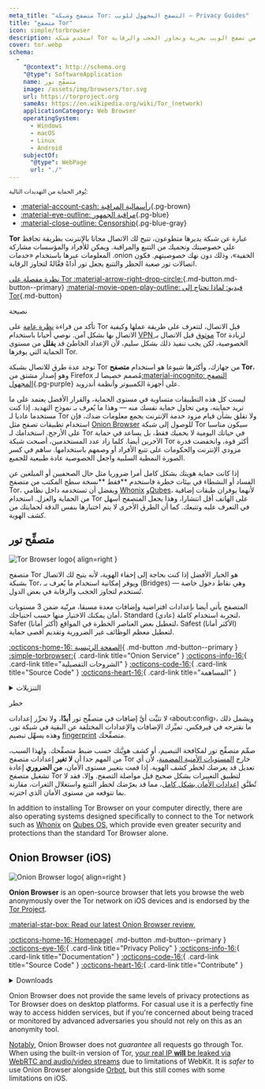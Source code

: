 ```yaml
---
meta_title: "متصفح وشبكة Tor: التصفح المجهول للويب – Privacy Guides"
title: "متصفح Tor"
icon: simple/torbrowser
description: استخدم شبكة Tor لحماية نشاطك على الإنترنت من المراقبة، فهي شبكة آمنة تمكنك من تصفح الويب بحرية وتجاوز الحجب والرقابة.
cover: tor.webp
schema:
  - 
    "@context": http://schema.org
    "@type": SoftwareApplication
    name: متصفِّح تور
    image: /assets/img/browsers/tor.svg
    url: https://torproject.org
    sameAs: https://en.wikipedia.org/wiki/Tor_(network)
    applicationCategory: Web Browser
    operatingSystem:
      - Windows
      - macOS
      - Linux
      - Android
    subjectOf:
      "@type": WebPage
      url: "./"
---
```


<small>يُوفر الحماية من التهديدات التالية:</small>

- [:material-account-cash: رأسمالية المراقبة](basics/common-threats.md#surveillance-as-a-business-model ""){.pg-brown}
- [:material-eye-outline: مراقبة الجمهور](basics/common-threats.md#mass-surveillance-programs ""){.pg-blue}
- [:material-close-outline: Censorship](basics/common-threats.md#avoiding-censorship ""){.pg-blue-gray}

**Tor** عبارة عن شبكة يديرها متطوعون، تتيح لك الاتصال مجانا بالإنترنت بطريقة تحافظ على خصوصيتك وتحميك من التتبع والمراقبة. ويمكن للأفراد والمؤسسات مشاركة المعلومات عبرها باستخدام «خدمات .onion الخفية»، وذلك دون نهك خصوصيتهم. فكون اتصالات تور صعبة الحظر والتتبع يجعل تور أداةً فعَّالةً لتجاوز الرقابة.

[نظرة مفصلة على Tor :material-arrow-right-drop-circle:](advanced/tor-overview.md ""){.md-button.md-button--primary} [:material-movie-open-play-outline: فيديو: لماذا تحتاج إلى Tor](https://www.privacyguides.org/videos/2025/03/02/why-you-need-tor ""){.md-button}

<div class="admonition tip" markdown>
<p class="admonition-title">نصيحة</p>

تأكد من قراءة [نظرة عامة](advanced/tor-overview.md) على Tor قبل الاتصال، لتتعرف على طريقة عملها وكيفية الاتصال بها بشكل آمن. نوصي أحيانا باستخدام [VPN موثوق](vpn.md) قبل الاتصال بـ Tor لزيادة الخصوصية، لكن يجب تنفيذ ذلك بشكل سليم، لأن الإعداد الخاطئ قد **يقلل** من مستوى الحماية التي يوفرها Tor.

</div>

توجد عدة طرق للاتصال بشبكة Tor من جهازك، وأكثرها شيوعا هو استخدام **متصفح Tor**، وهو إصدار مشتق من Firefox مُصمم خصيصا لـ[:material-incognito: التصفح المجهول](basics/common-threats.md#anonymity-vs-privacy ""){.pg-purple} على أجهزة الكمبيوتر وأنظمة أندرويد.

ليست كل هذه التطبيقات متساوية في مستوى الحماية، والقرار الأفضل يعتمد على ما تريد حمايته، ومن تحاول حماية نفسك منه — وهذا ما يُعرف بـ نموذج التهديد. إذا كنت مستخدما عاديا لـ Tor ولا تقلق بشأن قيام مزود خدمة الإنترنت بجمع معلومات ضدك، فإن استخدام تطبيقات تصفح مثل [Onion Browser](#onion-browser-ios) للوصول إلى شبكة Tor سيكون مناسبا على الأرجح. استخدامك لـ Tor في حياتك اليومية لا يحميك فقط، بل يساعد في حماية الآخرين أيضا. كلما زاد عدد المستخدمين، أصبحت شبكة Tor أكثر قوة، وانخفضت قدرة مزودي الإنترنت والحكومات على تتبع الأفراد أو وصمهم باستخدامها. ساهم في كسر الصورة النمطية السلبية واجعل الخصوصية عادة طبيعية للجميع.

إذا كانت حماية هويتك بشكل كامل أمرا ضروريا مثل حال الصحفيين أو المبلغين عن الفساد أو النشطاء في بيئات خطرة فاستخدم **فقط **نسخة سطح المكتب من متصفح Tor، ويفضل أن تستخدمه داخل نظامي [Whonix](desktop.md#whonix) و[Qubes](desktop.md#qubes-os)، لأنهما يوفران طبقات إضافية من الحماية والعزل. استخدام Tor على الهاتف أقل انتشارا، وهذا يجعل المتصفح أسهل في التعرف عليه وتتبعك. كما أن الطرق الأخرى لا يتم اختبارها بنفس الدقة لحمايتك من كشف الهوية.

## متصفِّح تور

<div class="admonition recommendation" markdown>

![Tor Browser logo](assets/img/browsers/tor.svg){ align=right }

متصفح Tor هو الخيار الأفضل إذا كنت بحاجة إلى إخفاء الهوية، لأنه يتيح لك الاتصال بشبكة Tor، ويوفر إمكانية استخدام ما يُعرف بـ (Bridges) — وهي نقاط دخول خاصة تُستخدم لتجاوز الحجب والرقابة في بعض الدول.

المتصفح يأتي أيضا بإعدادات افتراضية وإضافات معدة مسبقا، مرتّبة ضمن 3 مستويات أمان يمكنك الاختيار منها حسب احتياجك، Standard (عادي) لتجربة استخدام كاملة، Safer (أكثر أمانا) لتعطيل بعض العناصر الخطرة في المواقع، Safest (الأكثر أمانا) لتعطيل معظم الوظائف غير الضرورية وتقديم أقصى حماية.

[:octicons-home-16: الصفحة الرئيسية](https://torproject.org){ .md-button .md-button--primary }
[:simple-torbrowser:](http://2gzyxa5ihm7nsggfxnu52rck2vv4rvmdlkiu3zzui5du4xyclen53wid.onion){ .card-link title="Onion Service" }
[:octicons-info-16:](https://tb-manual.torproject.org){ .card-link title="الشروحات التفصيلية" }
[:octicons-code-16:](https://gitlab.torproject.org/tpo/applications/tor-browser){ .card-link title="Source Code" }
[:octicons-heart-16:](https://donate.torproject.org){ .card-link title="المساهمة" }

<details class="downloads" markdown>
<summary>التنزيلات</summary>

- [:simple-googleplay: Google Play](https://play.google.com/store/apps/details?id=org.torproject.torbrowser)
- [:simple-android: Android](https://torproject.org/download/#android)
- [:fontawesome-brands-windows: Windows](https://torproject.org/download)
- [:simple-apple: macOS](https://torproject.org/download)
- [:simple-linux: Linux](https://torproject.org/download)

</details>

</div>

<div class="admonition danger" markdown>
<p class="admonition-title">خطر</p>

لا تثبِّت أيَّ إضافات في متصفِّح تور **أبدًا**، ولا تحرِّر إعدادات ‹about:config›، ويشمل ذلك ما نقترحه في فيرفكس. تميِّزك الإضافات والإعدادات المختلفة عن البقية في شبكة تور، وهذه يسهِّل تبصيم [fingerprint](https://support.torproject.org/glossary/browser-fingerprinting) متصفِّحك.

</div>

صمِّم متصفِّح تور لمكافحة التبصيم، أو كشف هويَّتك حسب ضبط متصفِّحك. ولهذا السبب، من المهم جدا أن **لا تغير** إعدادات متصفح Tor خارج [المستويات الأمنية المضمنة](https://tb-manual.torproject.org/security-settings)، لأن أي تعديل قد يعرضك لخطر كشف الهوية. إذا قمت بتغيير مستوى الأمان، **من الضروري** إعادة تشغيل متصفح Tor لتطبيق التغييرات بشكل صحيح قبل مواصلة التصفح. وإلا، فقد لا تُطبَّق [إعدادات الأمان بشكل كامل](https://www.privacyguides.org/articles/2025/05/02/tor-security-slider-flaw)، مما قد يعرّضك لخطر التتبع واستغلال الثغرات، مقارنة بما تتوقعه من مستوى الأمان الذي اخترته.

In addition to installing Tor Browser on your computer directly, there are also operating systems designed specifically to connect to the Tor network such as [Whonix](desktop.md#whonix) on [Qubes OS](desktop.md#qubes-os), which provide even greater security and protections than the standard Tor Browser alone.

## Onion Browser (iOS)

<div class="admonition recommendation" markdown>

![Onion Browser logo](assets/img/self-contained-networks/onion_browser.svg){ align=right }

**Onion Browser** is an open-source browser that lets you browse the web anonymously over the Tor network on iOS devices and is endorsed by the [Tor Project](https://support.torproject.org/glossary/onion-browser).

[:material-star-box: Read our latest Onion Browser review.](https://www.privacyguides.org/articles/2024/09/18/onion-browser-review)

[:octicons-home-16: Homepage](https://onionbrowser.com){ .md-button .md-button--primary }
[:octicons-eye-16:](https://onionbrowser.com/privacy-policy){ .card-link title="Privacy Policy" }
[:octicons-info-16:](https://onionbrowser.com/faqs){ .card-link title="Documentation" }
[:octicons-code-16:](https://github.com/OnionBrowser/OnionBrowser){ .card-link title="Source Code" }
[:octicons-heart-16:](https://onionbrowser.com/donate){ .card-link title="Contribute" }

<details class="downloads" markdown>
<summary>Downloads</summary>

- [:simple-appstore: App Store](https://apps.apple.com/app/id519296448)

</details>

</div>

Onion Browser does not provide the same levels of privacy protections as Tor Browser does on desktop platforms. For casual use it is a perfectly fine way to access hidden services, but if you're concerned about being traced or monitored by advanced adversaries you should not rely on this as an anonymity tool.

[Notably](https://github.com/privacyguides/privacyguides.org/issues/2929), Onion Browser does not *guarantee* all requests go through Tor. When using the built-in version of Tor, [your real IP **will** be leaked via WebRTC and audio/video streams](https://onionbrowser.com/faqs) due to limitations of WebKit. It is *safer* to use Onion Browser alongside [Orbot](alternative-networks.md#orbot), but this still comes with some limitations on iOS.
